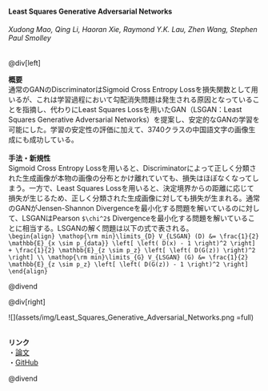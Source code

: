 #### Least Squares Generative Adversarial Networks
###### Xudong Mao, Qing Li, Haoran Xie, Raymond Y.K. Lau, Zhen Wang, Stephen Paul Smolley

@div[left]

__概要__<br>
通常のGANのDiscriminatorはSigmoid Cross Entropy Lossを損失関数として用いるが、これは学習過程において勾配消失問題は発生される原因となっていることを指摘し、代わりにLeast Squares Lossを用いたGAN（LSGAN：Least Squares Generative Adversarial Networks）を提案し、安定的なGANの学習を可能にした。学習の安定性の評価に加えて、3740クラスの中国語文字の画像生成にも成功している。<br>
<br>
__手法・新規性__<br>
Sigmoid Cross Entropy Lossを用いると、Discriminatorによって正しく分類された生成画像が本物の画像の分布とかけ離れていても、損失はほぼなくなってしまう。一方で、Least Squares Lossを用いると、決定境界からの距離に応じて損失が生じるため、正しく分類された生成画像に対しても損失が生まれる。通常のGANがJensen-Shannon Divergenceを最小化する問題を解いているのに対して、LSGANはPearson `$\chi^2$` Divergenceを最小化する問題を解いていることに相当する。LSGANの解く問題は以下の式で表される。<br>
`\begin{align} \mathop{\rm min}\limits_{D} V_{LSGAN} (D) &= \frac{1}{2} \mathbb{E}_{x \sim p_{data}} \left[ \left( D(x) - 1 \right)^2 \right] + \frac{1}{2} \mathbb{E}_{z \sim p_z} \left[ \left( D(G(z)) \right)^2 \right] \\ \mathop{\rm min}\limits_{G} V_{LSGAN} (G) &= \frac{1}{2} \mathbb{E}_{z \sim p_z} \left[ \left( D(G(z)) - 1 \right)^2 \right] \end{align}`

@divend

@div[right]

![](assets/img/Least_Squares_Generative_Adversarial_Networks.png =full)<br>
<br>

__リンク__<br>
・[論文](https://arxiv.org/pdf/1611.04076v3.pdf)<br>
・[GitHub](https://github.com/xudonmao/LSGAN)<br>

@divend